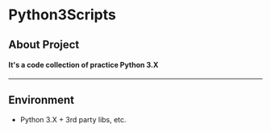 # Python3Scripts
## About Project
#### It's a code collection of practice Python 3.X

---

## Environment
* Python 3.X + 3rd party libs, etc.